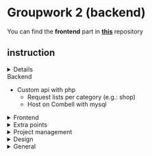 # Groupwork 2 (backend)

You can find the **frontend** part in **[this](https://github.com/CCornez/groupwork2-frontend)** repository

## instruction

<details></details>
  <summary>Backend</summary>
  
  * Custom api with php
    * Request lists per category (e.g.: shop)
    * Host on Combell with mysql
  
</details>
<details>
  <summary>Frontend</summary>
  
  * React
    * Router -> yet to be seen
    * API in React -> to be seen
    * Host on Surge

</details>
<details>
  <summary>Extra points</summary>
  
  * Nice to have with focus on improving UX
  
</details>

<details>
  <summary>Project management</summary>
  
  * Proper documentation of all endpoints
  * Trello -> like Cyril / Birhan
  * GIT accurate via feature branches with ticket numbers -> for points
  * Presentation -> Friday March 24 (thibault and Elan Thursday)
  
</details>

<details>
  <summary>Design</summary>
  
  * A framework (Bulma), invest as little time as possible!
  * As little custom css as possible, use Bulma as much as possible
  
</details>

<details>
  <summary>General</summary>
  
  * Both are working on BE/FE and PM
  
</details>
